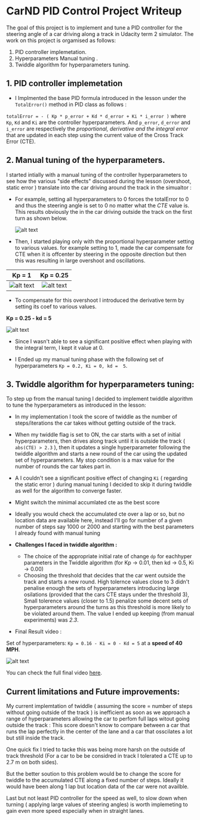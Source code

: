 # CarND PID Control Project Writeup

[image1]: ./videos/writeup_gif/Kp0.gif "Kp = 0"
[image2]: ./videos/writeup_gif/Kp1.gif "Kp = 1"
[image3]: ./videos/writeup_gif/Kp0_25.gif "Kp = 0.25"
[image4]: ./videos/writeup_gif/Kp0_25-Kd5.gif "Kp = 0.25 & Kd = 5"
[image5]: ./videos/writeup_gif/full_lap.gif "Kp = 0.16 & Kd = 5"

The goal of this project is to implement and tune a PID controller for the steering angle of a car driving along a track in Udacity term 2 simulator. The work on this project is orgamised as follows:

1. PID controller implemetation.
2. Hyperparameters Manual tuning .
3. Twiddle algorithm for hyperparameters tuning.


## 1. PID controller implemetation

* I Implmented the base PID formula introduced in the lesson under the `TotalError()` method in PID class as follows :

`totalError = - ( Kp * p_error + Kd * d_error + Ki * i_error )` where `Kp`, `Kd` and `Ki` are the controller hyperparameters. And `p_error`, `d_error` and `i_error` are respectively the *proportional, derivative and the integral error* that are updated in each step using the current value of the Cross Track Error (CTE).

## 2. Manual tuning of the hyperparameters.

I started intially with a manual tuning of the controller hyperparameters to see how the various "side effects" discussed during the lesson (overshoot, static error ) translate into the car driving around the track in the simualtor :
* For example, setting all hyperparameters to 0 forces the totalError to 0 and thus the steering angle is set to 0 no matter what the *CTE* value is. This results obviously the in the car driving outside the track on the first turn as shown below.

    ![alt text][image1]

* Then, I started playing only with the proportional hyperparameter setting to various values. for example setting to 1, made the car compensate for CTE when it is offcenter by steering in the opposite direction but then this was resulting in large overshoot and oscillations.


Kp = 1         |  Kp = 0.25
:-------------------------:|:-------------------------:
![alt text][image2]       |  ![alt text][image3]




   
* To compensate for this overshoot I introduced the derivative term by setting its coef to various values.

**Kp = 0.25 - kd = 5**
    
![alt text][image4]

* Since I wasn't able to see a significant positive effect when playing with the integral term, I kept it value at 0.

* I Ended up my manual tuning phase with the following set of hyperparameters `Kp = 0.2, Ki = 0, kd =  5`.


## 3. Twiddle algorithm for hyperparameters tuning:  




To step up from the manual tuning I decided to implement twiddle algorithm to tune the hyperparameters as introduced in the lesson:
* In my implementation I took the score of twiddle as the number of steps/iterations the car takes without getting outside of the track.
* When my twiddle flag is set to ON, the car starts with a set of initial hyperparameters, then drives along track until it is outside the track ( `abs(CTE) > 2.3` ), then it updates a single hyperparameter following the twiddle algorithm and starts a new round of the car using the updated set of hyperparameters. My stop condition is a max value for the number of rounds the car takes part in. 
* A I couldn't see a significant positive effect of changing `Ki` ( regarding the static error ) during manual tuning I decided to skip it during twiddle as well for the algorithm to converge faster.

* Might switch the minimal accumlated cte as the best score
* Ideally you would check the accumulated cte over a lap or so, but no location data are available here, instead I'll go for number of a given number of steps say 1000 or 2000 and starting with the best parameters I already found with manual tuning
    
* **Challenges I faced in twiddle algorithm :**


    * The choice of the appropriate initial rate of change `dp` for eachhyper parameters in the Twiddle algorithm (for Kp -> 0.01, then kd -> 0.5, Ki -> 0.00)
    * Choosing the threshold that decides that the car went outside the track and starts a new round. High tolernce values close to 3 didn't penalise enough the sets of hyperparameters introducing large osilations (provided that the cars CTE stays under the threshold 3), Small tolerence values (closer to 1.5) penalize some decent sets of hyperparameters around the turns as this threshold is more likely to be violated around them. The value I ended up keeping (from manual experiments) was *2.3*.

* Final Result video :

Set of hyperparameters: `Kp = 0.16 - Ki = 0 - Kd = 5` at a **speed of 40 MPH**.

![alt text][image5]

You can check the full final video [here](./videos/writeup_videos/my_PID_demo.mp4).


## Current limitations and Future improvements:


My current implemtation of twiddle ( assuming the score = number of steps without going outside of the track ) is inefficient as soon as we approach a range of hyperparameters allowing the car to perfom full laps witout going outside the track : This score doesn't know to compare between a car that runs the lap perfectly in the center of the lane and a car that osscilates a lot but still inside the track. 
    
One quick fix I tried to tacke this was being more harsh on the outside of track threshold (For a car to be be considred in track I tolerated a CTE up to 2.7 m on both sides).
    
But the better soution to this problem would be to change the score for twiddle to the accumulated CTE along a fixed number of steps. Ideally it would have been along 1 lap but location data of the car were not availble.
 
Last but not least PID controller for the speed as well, to slow down when turning ( applying large values of steering angles) is worth implemeting to gain even more speed especially when in straight lanes.